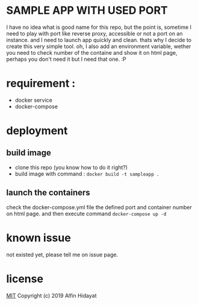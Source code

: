 # SAMPLE APP WITH USED PORT

I have no idea what is good name for this repo, but the point is, sometime I need to play with port like reverse proxy, accessible or not a port on an instance.
and I need to launch app quickly and clean. thats why I decide to create this very simple tool. oh, I also add an environment variable, wether you need to check
number of the containe and show it on html page, perhaps you don't need it but I need that one. :P  

# requirement :
- docker service
- docker-compose

# deployment
## build image
- clone this repo (you know how to do it right?)
- build image with command : `docker build -t sampleapp .`

## launch the containers
check the docker-compose.yml file the defined port and container number on html page. and then execute command
`docker-compose up -d`

# known issue 
not existed yet, please tell me on issue page.

# license
[MIT](https://opensource.org/licenses/MIT)
Copyright (c) 2019 Alfin Hidayat
